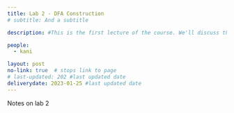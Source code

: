 ```yaml
---
title: Lab 2 - DFA Construction
# subtitle: And a subtitle

description: #This is the first lecture of the course. We'll discuss the course policies and why we model problems as languages. Conceptual 

people:
  - kani

layout: post
no-link: true  # stops link to page 
# last-updated: 202 #last updated date
deliverydate: 2023-01-25 #last updated date
---
```


Notes on lab 2

